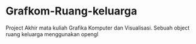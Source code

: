 # Grafkom-Ruang-keluarga
Project Akhir mata kuliah Grafika Komputer dan Visualisasi. Sebuah object ruang keluarga menggunakan opengl
